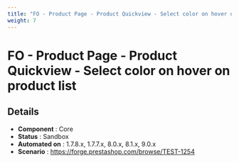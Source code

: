 ```yaml
---
title: "FO - Product Page - Product Quickview - Select color on hover on product list"
weight: 7
---
```


# FO - Product Page - Product Quickview - Select color on hover on product list
## Details
* **Component** : Core
* **Status** : Sandbox
* **Automated on** : 1.7.8.x, 1.7.7.x, 8.0.x, 8.1.x, 9.0.x
* **Scenario** : https://forge.prestashop.com/browse/TEST-1254

